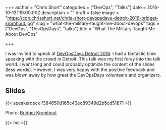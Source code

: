 +++
author = "Chris Short"
categories = ["DevOps", "Talks"]
date = 2016-10-13T19:00:00Z
description = ""
draft = false
image = "https://cdn.chrisshort.net/chris-short-devopsdays-detroit-2016-bridget-kromhout.jpg"
slug = "what-the-military-taught-me-about-devops"
tags = ["DevOps", "DevOpsDays", "talks"]
title = "What The Military Taught Me About DevOps"

+++

I was invited to speak at [DevOpsDays Detroit 2016](https://www.devopsdays.org/events/2016-detroit/program/what-the-military-taught-me/). I had a fantastic time speaking with the crowd in Detroit. This talk was my first foray into the talk world. I went long and could probably optimize the content of the slides (less words). However, I was very happy with the positive feedback and was blown away by how great the DevOpsDays volunteers and organizers.

## Slides

{{< speakerdeck f384650d165c43ec89349d2b5cd51871 >}}

Photo: [Bridget Kromhout](http://bridgetkromhout.com/)

{{< mc >}}